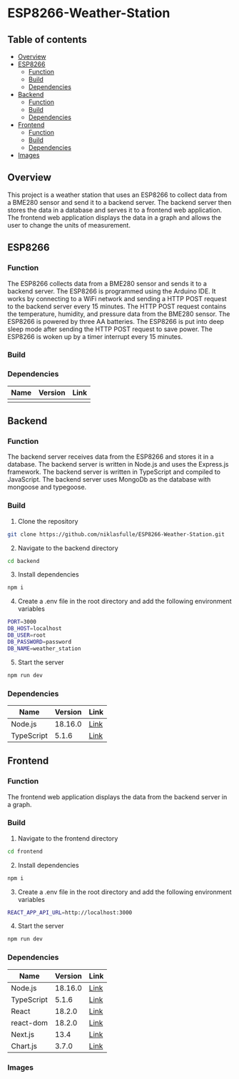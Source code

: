 # ESP8266-Weather-Station

## Table of contents

- [Overview](#overview)
- [ESP8266](#esp8266)
  - [Function](#function)
  - [Build](#build)
  - [Dependencies](#dependencies)
- [Backend](#backend)
  - [Function](#function)
  - [Build](#build)
  - [Dependencies](#dependencies)
- [Frontend](#frontend)
  - [Function](#function)
  - [Build](#build)
  - [Dependencies](#dependencies)
- [Images](#images)

## Overview

This project is a weather station that uses an ESP8266 to collect data from a BME280 sensor and send it to a backend server. The backend server then stores the data in a database and serves it to a frontend web application. The frontend web application displays the data in a graph and allows the user to change the units of measurement.

## ESP8266

### Function

The ESP8266 collects data from a BME280 sensor and sends it to a backend server. The ESP8266 is programmed using the Arduino IDE. It works by connecting to a WiFi network and sending a HTTP POST request to the backend server every 15 minutes. The HTTP POST request contains the temperature, humidity, and pressure data from the BME280 sensor. The ESP8266 is powered by three AA batteries. The ESP8266 is put into deep sleep mode after sending the HTTP POST request to save power. The ESP8266 is woken up by a timer interrupt every 15 minutes.

### Build

### Dependencies

| Name | Version | Link |
| ---- | ------- | ---- |
|      |         |      |

## Backend

### Function

The backend server receives data from the ESP8266 and stores it in a database. The backend server is written in Node.js and uses the Express.js framework. The backend server is written in TypeScript and compiled to JavaScript. The backend server uses MongoDb as the database with mongoose and typegoose.

### Build

1. Clone the repository

```bash
git clone https://github.com/niklasfulle/ESP8266-Weather-Station.git
```

2. Navigate to the backend directory

```bash
cd backend
```

3. Install dependencies

```bash
npm i
```

4. Create a .env file in the root directory and add the following environment variables

```bash
PORT=3000
DB_HOST=localhost
DB_USER=root
DB_PASSWORD=password
DB_NAME=weather_station
```

5. Start the server

```bash
npm run dev
```

### Dependencies

| Name       | Version | Link                                    |
| ---------- | ------- | --------------------------------------- |
| Node.js    | 18.16.0 | [Link](https://nodejs.org/en/)          |
| TypeScript | 5.1.6   | [Link](https://www.typescriptlang.org/) |

## Frontend

### Function

The frontend web application displays the data from the backend server in a graph.

### Build

1. Navigate to the frontend directory

```bash
cd frontend
```

2. Install dependencies

```bash
npm i
```

3. Create a .env file in the root directory and add the following environment variables

```bash
REACT_APP_API_URL=http://localhost:3000
```

4. Start the server

```bash
npm run dev
```

### Dependencies

| Name       | Version | Link                                    |
| ---------- | ------- | --------------------------------------- |
| Node.js    | 18.16.0 | [Link](https://nodejs.org/en/)          |
| TypeScript | 5.1.6   | [Link](https://www.typescriptlang.org/) |
| React      | 18.2.0  | [Link](https://reactjs.org/)            |
| react-dom  | 18.2.0  | [Link](https://reactjs.org/)            |
| Next.js    | 13.4    | [Link](https://nextjs.org/)             |
| Chart.js   | 3.7.0   | [Link](https://www.chartjs.org/)        |

### Images
